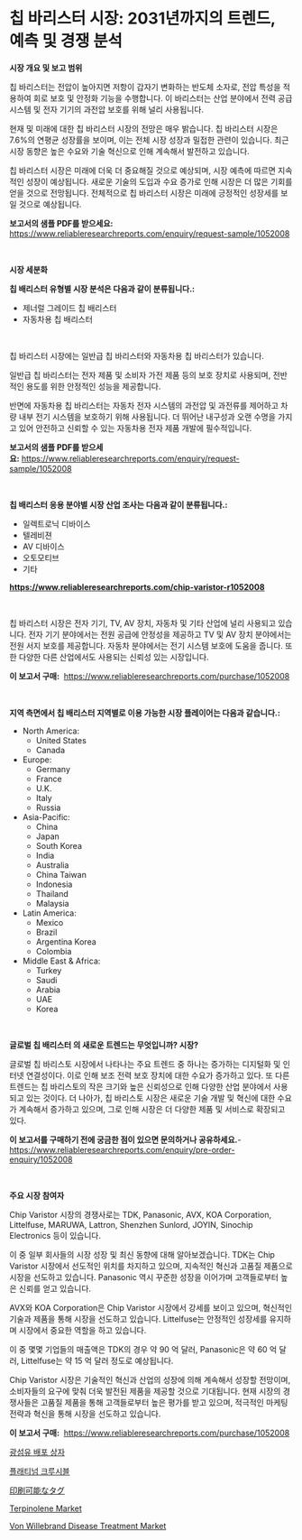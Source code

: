 <p><h1>칩 바리스터 시장: 2031년까지의 트렌드, 예측 및 경쟁 분석</h1></p><p><strong>시장 개요 및 보고 범위</strong></p>
<p><p>칩 바리스터는 전압이 높아지면 저항이 갑자기 변화하는 반도체 소자로, 전압 특성을 적용하여 회로 보호 및 안정화 기능을 수행합니다. 이 바리스터는 산업 분야에서 전력 공급 시스템 및 전자 기기의 과전압 보호를 위해 널리 사용됩니다.</p><p>현재 및 미래에 대한 칩 바리스터 시장의 전망은 매우 밝습니다. 칩 바리스터 시장은 7.6%의 연평균 성장률을 보이며, 이는 전체 시장 성장과 밀접한 관련이 있습니다. 최근 시장 동향은 높은 수요와 기술 혁신으로 인해 계속해서 발전하고 있습니다.</p><p>칩 바리스터 시장은 미래에 더욱 더 중요해질 것으로 예상되며, 시장 예측에 따르면 지속적인 성장이 예상됩니다. 새로운 기술의 도입과 수요 증가로 인해 시장은 더 많은 기회를 얻을 것으로 전망됩니다. 전체적으로 칩 바리스터 시장은 미래에 긍정적인 성장세를 보일 것으로 예상됩니다.</p></p>
<p><strong>보고서의 샘플 PDF를 받으세요:</strong> <a href="https://www.reliableresearchreports.com/enquiry/request-sample/1052008">https://www.reliableresearchreports.com/enquiry/request-sample/1052008</a></p>
<p>&nbsp;</p>
<p><strong>시장 세분화</strong></p>
<p><strong>칩 배리스터 유형별 시장 분석은 다음과 같이 분류됩니다.:</strong></p>
<p><ul><li>제너럴 그레이드 칩 배리스터</li><li>자동차용 칩 배리스터</li></ul></p>
<p>&nbsp;</p>
<p><p>칩 바리스터 시장에는 일반급 칩 바리스터와 자동차용 칩 바리스터가 있습니다. </p><p>일반급 칩 바리스터는 전자 제품 및 소비자 가전 제품 등의 보호 장치로 사용되며, 전반적인 용도를 위한 안정적인 성능을 제공합니다.</p><p>반면에 자동차용 칩 바리스터는 자동차 전자 시스템의 과전압 및 과전류를 제어하고 차량 내부 전기 시스템을 보호하기 위해 사용됩니다. 더 뛰어난 내구성과 오랜 수명을 가지고 있어 안전하고 신뢰할 수 있는 자동차용 전자 제품 개발에 필수적입니다.</p></p>
<p><strong>보고서의 샘플 PDF를 받으세요:</strong>&nbsp;<a href="https://www.reliableresearchreports.com/enquiry/request-sample/1052008">https://www.reliableresearchreports.com/enquiry/request-sample/1052008</a></p>
<p>&nbsp;</p>
<p><strong> 칩 배리스터 응용 분야별 시장 산업 조사는 다음과 같이 분류됩니다.:</strong></p>
<p><ul><li>일렉트로닉 디바이스</li><li>텔레비젼</li><li>AV 디바이스</li><li>오토모티브</li><li>기타</li></ul></p>
<p><strong><a href="https://www.reliableresearchreports.com/chip-varistor-r1052008">https://www.reliableresearchreports.com/chip-varistor-r1052008</a></strong></p>
<p>&nbsp;</p>
<p><p>칩 바리스터 시장은 전자 기기, TV, AV 장치, 자동차 및 기타 산업에 널리 사용되고 있습니다. 전자 기기 분야에서는 전원 공급에 안정성을 제공하고 TV 및 AV 장치 분야에서는 전원 서지 보호를 제공합니다. 자동차 분야에서는 전기 시스템 보호에 도움을 줍니다. 또한 다양한 다른 산업에서도 사용되는 신뢰성 있는 시장입니다.</p></p>
<p><strong>이 보고서 구매:</strong>&nbsp; <a href="https://www.reliableresearchreports.com/purchase/1052008">https://www.reliableresearchreports.com/purchase/1052008</a></p>
<p>&nbsp;</p>
<p><strong>지역 측면에서 칩 배리스터 지역별로 이용 가능한 시장 플레이어는 다음과 같습니다.:</strong></p>
<p><ul>
    <li>
        North America:
        <ul>
            <li>United States</li>
            <li>Canada</li>
        </ul>
    </li>
    <li>
        Europe:
        <ul>
            <li>Germany</li>
            <li>France</li>
            <li>U.K.</li>
            <li>Italy</li>
            <li>Russia</li>
        </ul>
    </li>
    <li>
        Asia-Pacific:
        <ul>
            <li>China</li>
            <li>Japan</li>
            <li>South Korea</li>
            <li>India</li>
            <li>Australia</li>
            <li>China Taiwan</li>
            <li>Indonesia</li>
            <li>Thailand</li>
            <li>Malaysia</li>
        </ul>
    </li>
    <li>
        Latin America:
        <ul>
            <li>Mexico</li>
            <li>Brazil</li>
            <li>Argentina Korea</li>
            <li>Colombia</li>
        </ul>
    </li>
    <li>
        Middle East & Africa:
        <ul>
            <li>Turkey</li>
            <li>Saudi</li>
            <li>Arabia</li>
            <li>UAE</li>
            <li>Korea</li>
        </ul>
    </li>
    </ul></p>
<p>&nbsp;</p>
<p><strong>글로벌 칩 배리스터 의 새로운 트렌드는 무엇입니까? 시장?</strong></p>
<p><p>글로벌 칩 바리스토 시장에서 나타나는 주요 트렌드 중 하나는 증가하는 디지털화 및 인터넷 연결성이다. 이로 인해 보조 전력 보호 장치에 대한 수요가 증가하고 있다. 또 다른 트렌드는 칩 바리스토의 작은 크기와 높은 신뢰성으로 인해 다양한 산업 분야에서 사용되고 있는 것이다. 더 나아가, 칩 바리스토 시장은 새로운 기술 개발 및 혁신에 대한 수요가 계속해서 증가하고 있으며, 그로 인해 시장은 더 다양한 제품 및 서비스로 확장되고 있다.</p></p>
<p><strong>이 보고서를 구매하기 전에 궁금한 점이 있으면 문의하거나 공유하세요.</strong>- <a href="https://www.reliableresearchreports.com/enquiry/pre-order-enquiry/1052008">https://www.reliableresearchreports.com/enquiry/pre-order-enquiry/1052008</a></p>
<p>&nbsp;</p>
<p><strong>주요 시장 참여자</strong></p>
<p><p>Chip Varistor 시장의 경쟁사로는 TDK, Panasonic, AVX, KOA Corporation, Littelfuse, MARUWA, Lattron, Shenzhen Sunlord, JOYIN, Sinochip Electronics 등이 있습니다. </p><p>이 중 일부 회사들의 시장 성장 및 최신 동향에 대해 알아보겠습니다. TDK는 Chip Varistor 시장에서 선도적인 위치를 차지하고 있으며, 지속적인 혁신과 고품질 제품으로 시장을 선도하고 있습니다. Panasonic 역시 꾸준한 성장을 이어가며 고객들로부터 높은 신뢰를 얻고 있습니다. </p><p>AVX와 KOA Corporation은 Chip Varistor 시장에서 강세를 보이고 있으며, 혁신적인 기술과 제품을 통해 시장을 선도하고 있습니다. Littelfuse는 안정적인 성장세를 유지하며 시장에서 중요한 역할을 하고 있습니다. </p><p>이 중 몇몇 기업들의 매출액은 TDK의 경우 약 90 억 달러, Panasonic은 약 60 억 달러, Littelfuse는 약 15 억 달러 정도로 예상됩니다. </p><p>Chip Varistor 시장은 기술적인 혁신과 산업의 성장에 의해 계속해서 성장할 전망이며, 소비자들의 요구에 맞춰 더욱 발전된 제품을 제공할 것으로 기대됩니다. 현재 시장의 경쟁사들은 고품질 제품을 통해 고객들로부터 높은 평가를 받고 있으며, 적극적인 마케팅 전략과 혁신을 통해 시장을 선도하고 있습니다.</p></p>
<p><strong>이 보고서 구매:</strong>&nbsp;&nbsp;<a href="https://www.reliableresearchreports.com/purchase/1052008">https://www.reliableresearchreports.com/purchase/1052008</a></p>
<p><p><a href="https://medium.com/@lizaheller2023/%ED%95%9C%EA%B5%AD%EC%96%B4%EB%A1%9C-%EB%8B%A4%EC%9D%8C-%EB%AC%B8%EC%9E%A5%EC%9D%84-%EB%B2%88%EC%97%AD%ED%95%98%EC%8B%AD%EC%8B%9C%EC%98%A4-%EA%B4%91%EC%84%AC%EC%9C%A0-%EB%B6%84%EB%B0%B0-%EB%B0%95%EC%8A%A4-%EC%8B%9C%EC%9E%A5-%EB%B6%84%EC%84%9D-%EA%B8%80%EB%A1%9C%EB%B2%8C-%EC%82%B0%EC%97%85-%EC%A0%84%EB%A7%9D-%EB%B0%8F-%EC%A0%84%EB%A7%9D-2024%EB%85%84%EB%B6%80%ED%84%B0-2031%EB%85%84%EA%B9%8C%EC%A7%80-004866ec2b37">광섬유 배포 상자</a></p><p><a href="https://github.com/vseigx30c9a1j/Market-Research-Report-List-1/blob/main/873774227380.md">플래티넘 크루시블</a></p><p><a href="https://medium.com/@desekay3566/%E3%83%97%E3%83%AA%E3%83%B3%E3%82%BF%E3%83%96%E3%83%AB%E3%82%BF%E3%82%B0%E5%B8%82%E5%A0%B4-2031%E5%B9%B4%E3%81%BE%E3%81%A7%E3%81%AE%E3%83%88%E3%83%AC%E3%83%B3%E3%83%89-%E4%BA%88%E6%B8%AC-%E7%AB%B6%E4%BA%89%E5%88%86%E6%9E%90-8ea478ca9bf0">印刷可能なタグ</a></p><p><a href="https://issuu.com/reportprime-2/docs/terpinolene-market-size-2030.pptx">Terpinolene Market</a></p><p><a href="https://github.com/marloy8/Market-Research-Report-List-3/blob/main/von-willebrand-disease-treatment-market.md">Von Willebrand Disease Treatment Market</a></p></p>